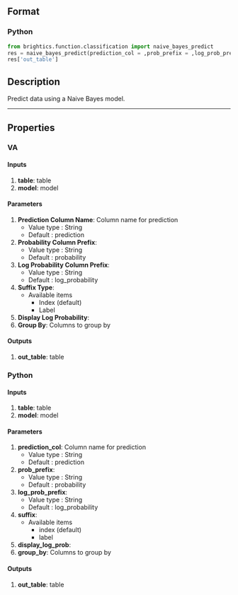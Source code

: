 ## Format
### Python
```python
from brightics.function.classification import naive_bayes_predict
res = naive_bayes_predict(prediction_col = ,prob_prefix = ,log_prob_prefix = ,suffix = ,display_log_prob = ,group_by = )
res['out_table']
```

## Description
Predict data using a Naive Bayes model.

---

## Properties
### VA
#### Inputs
1. **table**: table
2. **model**: model

#### Parameters
1. **Prediction Column Name**: Column name for prediction
   - Value type : String
   - Default : prediction
2. **Probability Column Prefix**: 
   - Value type : String
   - Default : probability
3. **Log Probability Column Prefix**: 
   - Value type : String
   - Default : log_probability
4. **Suffix Type**: 
   - Available items
      - Index (default)
      - Label
5. **Display Log Probability**: 
6. **Group By**: Columns to group by

#### Outputs
1. **out_table**: table

### Python
#### Inputs
1. **table**: table
2. **model**: model

#### Parameters
1. **prediction_col**: Column name for prediction
   - Value type : String
   - Default : prediction
2. **prob_prefix**: 
   - Value type : String
   - Default : probability
3. **log_prob_prefix**: 
   - Value type : String
   - Default : log_probability
4. **suffix**: 
   - Available items
      - index (default)
      - label
5. **display_log_prob**: 
6. **group_by**: Columns to group by

#### Outputs
1. **out_table**: table

